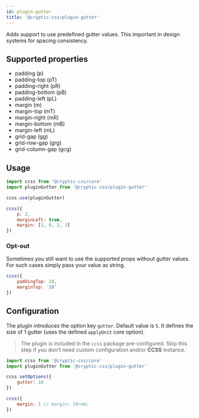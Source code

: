 ```yaml
---
id: plugin-gutter
title: '@cryptic-css/plugin-gutter'
---
```


Adds support to use predefined gutter values. This important in design systems for spacing consistency.

## Supported properties

-   padding (p)
-   padding-top (pT)
-   padding-right (pR)
-   padding-bottom (pB)
-   padding-left (pL)
-   margin (m)
-   margin-top (mT)
-   margin-right (mR)
-   margin-bottom (mB)
-   margin-left (mL)
-   grid-gap (gg)
-   grid-row-gap (grg)
-   grid-column-gap (gcg)

## Usage

```js
import ccss from '@cryptic-css/core'
import pluginGutter from '@cryptic-css/plugin-gutter'

ccss.use(pluginGutter)
```

```js live
ccss({
    p: 2,
    marginLeft: true,
    margin: [1, 0, 2, 3]
})
```

### Opt-out

Sometimes you still want to use the supported props without gutter values.
For such cases simply pass your value as string.

```js live
ccss({
    paddingTop: 10,
    marginTop: '10'
})
```

## Configuration

The plugin introduces the option key `gutter`. Default value is `5`.
It defines the size of 1 gutter (uses the defined `applyUnit` core option).

> The plugin is included in the `ccss` package pre-configured.
> Skip this step if you don't need custom configuration and/or **CCSS** instance.

```js
import ccss from '@cryptic-css/core'
import pluginGutter from '@cryptic-css/plugin-gutter'

ccss.setOptions({
    gutter: 10
})

ccss({
    margin: 1 // margin: 10rem;
})
```
